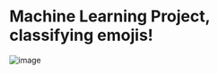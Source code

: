 # Machine Learning Project, classifying emojis!

![image](https://user-images.githubusercontent.com/73673501/167521354-f84ea9a6-75c4-4666-81ca-9162c61df804.png)
